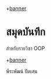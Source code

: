 +[banner](https://cdn.bhdw.net/im/rick-and-morty-rick-bender-wallpaper-89902_w635.webp)

# สมุดบันทึก

สำหรับรายวิฃา OOP

+[banner](https://www.techoffside.com/wp-content/uploads/2022/09/HBO-GO_Rick-and-Morty-S6-Ep053.jpg.webp)

พีระพัฒน์ ปัตเสน
